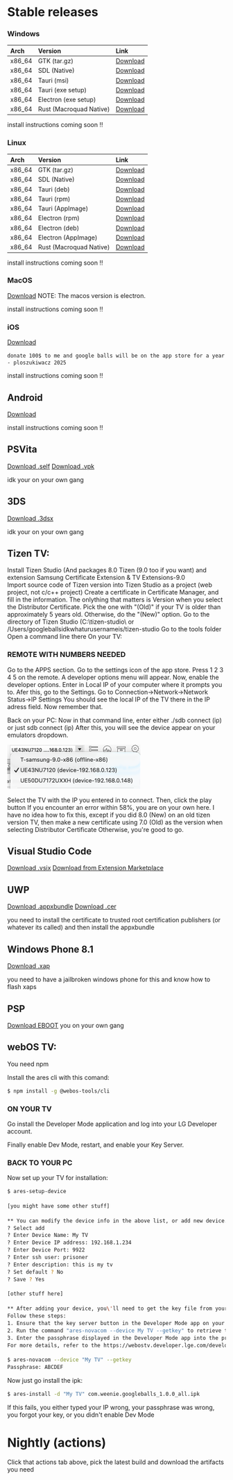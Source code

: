# Stable releases

### Windows
| Arch | Version | Link |
| :--- | :--- | :--- |
| x86_64 | GTK (tar.gz) | [Download](https://github.com/weeniemount/googleballs-app/releases/latest/download/gtk-app-windows-x64.tar.gz) |
| x86_64 | SDL (Native) | [Download](https://github.com/weeniemount/googleballs-app/releases/latest/download/googleballs-desktop-native.exe)
| x86_64 | Tauri (msi) | [Download](https://github.com/weeniemount/googleballs-app/releases/latest/download/Google.Balls.Desktop_1.0.0_x64_en-US-tauri.msi) |
| x86_64 | Tauri (exe setup) | [Download](https://github.com/weeniemount/googleballs-app/releases/latest/download/Google.Balls.Desktop_1.0.0_x64-setup-tauri.exe) |
| x86_64 | Electron (exe setup) | [Download](https://github.com/weeniemount/googleballs-app/releases/latest/download/Google.Balls.Desktop-electron.exe)
| x86_64 | Rust (Macroquad Native) | [Download](https://github.com/weeniemount/googleballs-app/releases/latest/download/native-rust-windows-latest.zip)

install instructions coming soon :bangbang:

### Linux
| Arch | Version | Link |
| :--- | :--- | :--- |
| x86_64 | GTK (tar.gz)  | [Download](https://github.com/weeniemount/googleballs-app/releases/latest/download/gtk-app-linux-x64.tar.gz) |
| x86_64 | SDL (Native) | [Download](https://github.com/weeniemount/googleballs-app/releases/latest/download/googleballs-desktop-native)
| x86_64 | Tauri (deb) | [Download](https://github.com/weeniemount/googleballs-app/releases/latest/download/Google.Balls.Desktop_1.0.0_amd64-tauri.deb)
| x86_64 | Tauri (rpm) | [Download](https://github.com/weeniemount/googleballs-app/releases/latest/download/Google.Balls.Desktop-1.0.0-1.x86_64-tauri.rpm)
| x86_64 | Tauri (AppImage) | [Download](https://github.com/weeniemount/googleballs-app/releases/latest/download/Google.Balls.Desktop_1.0.0_amd64-tauri.AppImage) |
| x86_64 | Electron (rpm) | [Download](https://github.com/weeniemount/googleballs-app/releases/latest/download/Google.Balls.Desktop-electron.rpm) |
| x86_64 | Electron (deb) | [Download](https://github.com/weeniemount/googleballs-app/releases/latest/download/Google.Balls.Desktop-electron.deb)
| x86_64 | Electron (AppImage) | [Download](https://github.com/weeniemount/googleballs-app/releases/latest/download/Google.Balls.Desktop-electron.AppImage)
| x86_64 | Rust (Macroquad Native) | [Download](https://github.com/weeniemount/googleballs-app/releases/latest/download/native-rust-ubuntu-latest.zip)

install instructions coming soon :bangbang:

### MacOS
[Download](https://github.com/weeniemount/googleballs-app/releases/latest/download/Google.Balls.Desktop-electron.dmg)
NOTE: The macos version is electron.

install instructions coming soon :bangbang:

### iOS
[Download](https://github.com/weeniemount/googleballs-app/releases/latest/download/Google.Balls-ios.ipa)
```
donate 100$ to me and google balls will be on the app store for a year
- ploszukiwacz 2025
```

install instructions coming soon :bangbang:

## Android
[Download](https://github.com/weeniemount/googleballs-app/releases/latest/download/Google.Balls-signed.apk)

install instructions coming soon :bangbang:

## PSVita
[Download .self](https://github.com/weeniemount/googleballs-app/releases/latest/download/google_balls.self)
[Download .vpk](https://github.com/weeniemount/googleballs-app/releases/latest/download/google_balls.vpk)

idk your on your own gang

## 3DS
[Download .3dsx](https://github.com/weeniemount/googleballs-app/releases/latest/download/google-balls-3ds.3dsx)

idk your on your own gang

## Tizen TV:
Install Tizen Studio (And packages 8.0 Tizen (9.0 too if you want) and extension Samsung Certificate Extension & TV Extensions-9.0  
Import source code of Tizen version into Tizen Studio as a project (web project, not c/c++ project)
Create a certificate in Certificate Manager, and fill in the information. The onlything that matters is Version when you select the Distributor Certificate. Pick the one with "(Old)" if your TV is older than approximately 5 years old. Otherwise, do the "(New)" option.
Go to the directory of Tizen Studio (C:\tizen-studio\ or /Users/googleballsidkwhaturusernameis/tizen-studio
Go to the tools folder
Open a command line there
On your TV: 
### REMOTE WITH NUMBERS NEEDED
Go to the APPS section.
Go to the settings icon of the app store.
Press 1 2 3 4 5 on the remote.
A developer options menu will appear. 
Now, enable the developer options.
Enter in Local IP of your computer where it prompts you to.
Afer this, go to the Settings.
Go to Connection->Network->Network Status->IP Settings
You should see the local IP of the TV there in the IP adress field. Now remember that.

Back on your PC:
Now in that command line, enter either ./sdb connect (ip) or just sdb connect (ip)
After this, you will see the device appear on your emulators dropdown.

<img width="307" height="102" alt="Screenshot 2025-09-06 at 9 09 06 PM" src="./486450008-4520b86f-b230-4bf6-9158-2281462065cc.png" />


Select the TV with the IP you entered in to connect.
Then, click the play button
If you encounter an error within 58%, you are on your own here. I have no idea how to fix this, except if you did 8.0 (New) on an old tizen version TV, then make a new certificate using 7.0 (Old) as the version when selecting Distributor Certificate
Otherwise, you're good to go.

## Visual Studio Code
[Download .vsix](https://github.com/weeniemount/googleballs-app/releases/latest/download/placeholder) [Download from Extension Marketplace](https://marketplace.visualstudio.com/items?itemName=weeniemount.googleballs-vscode)

## UWP
[Download .appxbundle](https://github.com/weeniemount/googleballs-app/releases/latest/download/placeholder) [Download .cer](https://github.com/weeniemount/googleballs-app/releases/latest/download/placeholder)

you need to install the certificate to trusted root certification publishers (or whatever its called) and then install the appxbundle

## Windows Phone 8.1
[Download .xap](https://github.com/weeniemount/googleballs-app/releases/latest/download/placeholder)

you need to have a jailbroken windows phone for this and know how to flash xaps

## PSP
[Download EBOOT](https://github.com/weeniemount/googleballs-app/releases/latest/download/placeholder)
you on your own gang

## webOS TV:
You need npm

Install the ares cli with this comand:
```bash
$ npm install -g @webos-tools/cli
```

### ON YOUR TV
Go install the Developer Mode application and log into your LG Developer account.

Finally enable Dev Mode, restart, and enable your Key Server.

### BACK TO YOUR PC

Now set up your TV for installation:
```bash
$ ares-setup-device

[you might have some other stuff]

** You can modify the device info in the above list, or add new device.
? Select add
? Enter Device Name: My TV
? Enter Device IP address: 192.168.1.234
? Enter Device Port: 9922
? Enter ssh user: prisoner
? Enter description: this is my tv
? Set default ? No
? Save ? Yes

[other stuff here]

** After adding your device, you\'ll need to get the key file from your webOS TV.
Follow these steps:
1. Ensure that the key server button in the Developer Mode app on your webOS TV is enabled.
2. Run the command "ares-novacom --device My TV --getkey" to retrieve the key file from your webOS TV.
3. Enter the passphrase displayed in the Developer Mode app into the prompt.
For more details, refer to the https://webostv.developer.lge.com/develop/getting-started/developer-mode-app

$ ares-novacom --device "My TV" --getkey
Passphrase: ABCDEF
```

Now just go install the ipk:

```bash
$ ares-install -d "My TV" com.weenie.googleballs_1.0.0_all.ipk
```

If this fails, you either typed your IP wrong, your passphrase was wrong, you forgot your key, or you didn't enable Dev Mode

# Nightly (actions)
Click that actions tab above, pick the latest build and download the artifacts you need